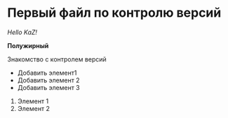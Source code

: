 # Первый файл по контролю версий

*Hello KaZ!*

**Полужирный**

Знакомство с контролем версий

* Добавить элемент1
* Добавить элемент 2
* Добавить элемент 3

1. Элемент 1
2. Элемент 2